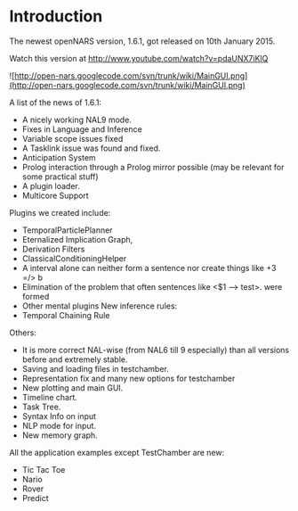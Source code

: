 # Introduction #

The newest openNARS version, 1.6.1, got released on 10th January 2015.

Watch this version at http://www.youtube.com/watch?v=pdaUNX7iKlQ

![http://open-nars.googlecode.com/svn/trunk/wiki/MainGUI.png](http://open-nars.googlecode.com/svn/trunk/wiki/MainGUI.png)


A list of the news of 1.6.1:

  * A nicely working NAL9 mode.
  * Fixes in Language and Inference
  * Variable scope issues fixed
  * A Tasklink issue was found and fixed.
  * Anticipation System
  * Prolog interaction through a Prolog mirror possible (may be relevant for some practical stuff)
  * A plugin loader.
  * Multicore Support

Plugins we created include:

  * TemporalParticlePlanner
  * Eternalized Implication Graph,
  * Derivation Filters
  * ClassicalConditioningHelper
  * A interval alone can neither form a sentence nor create things like +3 =/> b
  * Elimination of the problem that often sentences like <$1 --> test>. were formed
  * Other mental plugins
New inference rules:
  * Temporal Chaining Rule


Others:
  * It is more correct NAL-wise (from NAL6 till 9 especially) than all versions before and extremely stable.
  * Saving and loading files in testchamber.
  * Representation fix and many new options for testchamber
  * New plotting and main GUI.
  * Timeline chart.
  * Task Tree.
  * Syntax Info on input
  * NLP mode for input.
  * New memory graph.

All the application examples except TestChamber are new:

  * Tic Tac Toe
  * Nario
  * Rover
  * Predict
